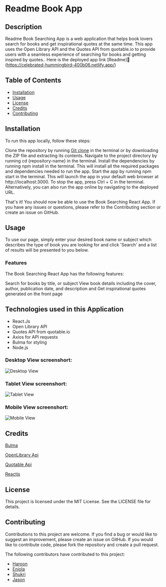 # Readme Book App


## Description
Readme Book Searching App is a web application that helps book lovers search for books and get inspirational quotes at the same time. This app uses the Open Library API and the Quotes API from quotable.io to provide users with a seamless experience of searching for books and getting inspired by quotes.. Here is the deployed app link [Readme]📌(https://celebrated-hummingbird-400b06.netlify.app/)

## Table of Contents
* [Installation](#installation)
* [Usage](#usage)
* [License](#license)
* [Credits](#credits)
* [Contributing](#contributing)


## Installation
To run this app locally, follow these steps:

Clone the repository by running [Git clone](https://github.com/Haroon-dev13/readme.git) in the terminal or by downloading the ZIP file and extracting its contents.
Navigate to the project directory by running cd {repository-name} in the terminal.
Install the dependencies by running npm install in the terminal. This will install all the required packages and dependencies needed to run the app.
Start the app by running npm start in the terminal. This will launch the app in your default web browser at http://localhost:3000.
To stop the app, press Ctrl + C in the terminal.
Alternatively, you can also run the app online by navigating to the deployed URL.

That's it! You should now be able to use the Book Searching React App. If you have any issues or questions, please refer to the Contributing section or create an issue on GitHub.


## Usage

To use our page, simply enter your desired book name or subject which describes the type of book you are looking for and click 'Search' and a list of results will be presented to you below.

### Features
The Book Searching React App has the following features:

Search for books by title, or subject
View book details including the cover, author, publication date, and description and
Get inspirational quotes generated on the front page


## Technologies used in this Application


* React.Js
* Open Library API
* Quotes API from quotable.io
* Axios for API requests
* Bulma for styling
* Node.js



### Desktop View screenshort:

![Desktop View](src/assets/Desktop-view.png)

### Tablet View screenshort:

![Tablet View](src/assets/Tablet-view1.png)


### Mobile View screenshort:

![Mobile View](src/assets/Mobile-view.png)


## Credits

[Bulma](https://bulma.io/documentation/overview/start/)

[OpenLibrary Api](https://openlibrary.org/developers/api)

[Quotable Api](https://api.quotable.io/random)

[Reactjs](https://react.dev/learn/start-a-new-react-project)


## License

This project is licensed under the MIT License. See the LICENSE file for details.


## Contributing

Contributions to this project are welcome. If you find a bug or would like to suggest an improvement, please create an issue on GitHub. If you would like to contribute code, please fork the repository and create a pull request.

The following contributors have contributed to this project:
* [Haroon](https://github.com/Haroon-dev13)
* [Eniola](https://github.com/eniolaxo)
* [Shukri](https://github.com/shukri74)
* [Jason](https://github.com/Shortms)







